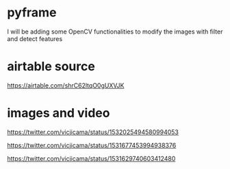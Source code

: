 # pyframe

I will be adding some OpenCV functionalities to modify the images with filter and detect features



# airtable source
https://airtable.com/shrC62ltqO0gUXVJK



# images and video

https://twitter.com/vicjicama/status/1532025494580994053

https://twitter.com/vicjicama/status/1531677453994938376

https://twitter.com/vicjicama/status/1531629740603412480


